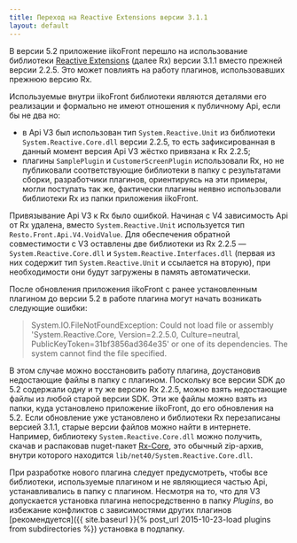 ```yaml
---
title: Переход на Reactive Extensions версии 3.1.1
layout: default
---
```

В версии 5.2 приложение iikoFront перешло на использование библиотеки [Reactive Extensions](https://msdn.microsoft.com/library/hh242985.aspx) (далее Rx) версии 3.1.1 вместо прежней версии 2.2.5. Это может повлиять на работу плагинов, использовавших прежнюю версию Rx.

Используемые внутри iikoFront библиотеки являются деталями его реализации и формально не имеют отношения к публичному Api, если бы не два но:

- в Api V3 был использован тип `System.Reactive.Unit` из библиотеки `System.Reactive.Core.dll` версии 2.2.5, то есть зафиксированная в данный момент версия Api V3 жёстко привязана к Rx 2.2.5;
- плагины `SamplePlugin` и `CustomerScreenPlugin` использовали Rx, но не публиковали соответствующие библиотеки в папку с результатами сборки, разработчики плагинов, ориентируясь на эти примеры, могли поступать так же, фактически плагины неявно использовали библиотеки Rx из папки приложения iikoFront.

Привязывание Api V3 к Rx было ошибкой. Начиная с V4 зависимость Api от Rx удалена, вместо `System.Reactive.Unit` используется тип `Resto.Front.Api.V4.VoidValue`. Для обеспечения обратной совместимости с V3 оставлены две библиотеки из Rx 2.2.5 — `System.Reactive.Core.dll` и `System.Reactive.Interfaces.dll` (первая из них содержит тип `System.Reactive.Unit` и ссылается на вторую), при необходимости они будут загружены в память автоматически.

После обновления приложения iikoFront с ранее установленным плагином до версии 5.2 в работе плагина могут начать возникать следующие ошибки:

> System.IO.FileNotFoundException: Could not load file or assembly 'System.Reactive.Core, Version=2.2.5.0, Culture=neutral, PublicKeyToken=31bf3856ad364e35' or one of its dependencies. The system cannot find the file specified.

В этом случае можно восстановить работу плагина, доустановив недостающие файлы в папку с плагином. Поскольку все версии SDK до 5.2 содержали одну и ту же версию Rx 2.2.5, можно взять недостающие файлы из любой старой версии SDK. Эти же файлы можно взять из папки, куда установлено приложение iikoFront, до его обновления на 5.2. Если обновление уже установлено и библиотеки Rx перезаписаны версией 3.1.1, старые версии файлов можно найти в интернете. Например, библиотеку `System.Reactive.Core.dll` можно получить, скачав и распаковав nuget-пакет [Rx-Core](https://www.nuget.org/api/v2/package/Rx-Core/2.2.5), это обычный zip-архив, внутри которого находится `lib/net40/System.Reactive.Core.dll`.

При разработке нового плагина следует предусмотреть, чтобы все библиотеки, используемые плагином и не являющиеся частью Api, устанавливались в папку с плагином. Несмотря на то, что для V3 допускается установка плагина непосредственно в папку *Plugins*, во избежание конфликтов с зависимостями других плагинов [рекомендуется]({{ site.baseurl }}{% post_url 2015-10-23-load plugins from subdirectories %}) установка в подпапку.
